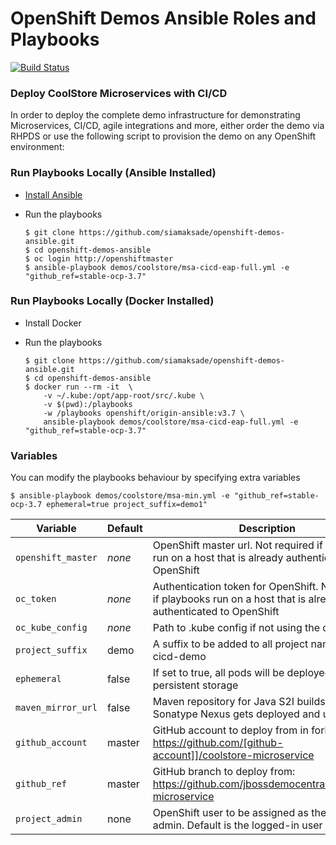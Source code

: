 # OpenShift Demos Ansible Roles and Playbooks
[![Build Status](https://travis-ci.org/siamaksade/openshift-demos-ansible.svg?branch=master)](https://travis-ci.org/siamaksade/openshift-demos-ansible)

### Deploy CoolStore Microservices with CI/CD
In order to deploy the complete demo infrastructure for demonstrating Microservices, CI/CD, 
agile integrations and more, either order the demo via RHPDS or use the following script to provision the demo
on any OpenShift environment:

### Run Playbooks Locally (Ansible Installed)

* [Install Ansible](http://docs.ansible.com/ansible/latest/intro_installation.html)
* Run the playbooks

  ```
  $ git clone https://github.com/siamaksade/openshift-demos-ansible.git
  $ cd openshift-demos-ansible
  $ oc login http://openshiftmaster
  $ ansible-playbook demos/coolstore/msa-cicd-eap-full.yml -e "github_ref=stable-ocp-3.7"
  ```

### Run Playbooks Locally (Docker Installed)

* Install Docker
* Run the playbooks

  ```
  $ git clone https://github.com/siamaksade/openshift-demos-ansible.git
  $ cd openshift-demos-ansible
  $ docker run --rm -it  \
      -v ~/.kube:/opt/app-root/src/.kube \
      -v $(pwd):/playbooks 
      -w /playbooks openshift/origin-ansible:v3.7 \
      ansible-playbook demos/coolstore/msa-cicd-eap-full.yml -e "github_ref=stable-ocp-3.7"
  ```

### Variables

You can modify the playbooks behaviour by specifying extra variables

```
$ ansible-playbook demos/coolstore/msa-min.yml -e "github_ref=stable-ocp-3.7 ephemeral=true project_suffix=demo1"
```


| Variable             | Default   | Description                                                                           |
|----------------------|-----------|---------------------------------------------------------------------------------------|
| `openshift_master`   | *none*    | OpenShift master url. Not required if playbooks run on a host that is already authenticated to OpenShift |
| `oc_token`           | *none*    | Authentication token for OpenShift. Not required if playbooks run on a host that is already authenticated to OpenShift |
| `oc_kube_config`     | *none*    | Path to .kube config if not using the default |
| `project_suffix`     | demo      | A suffix to be added to all project names e.g. cicd-demo                              |
| `ephemeral`          | false     | If set to true, all pods will be deployed without persistent storage                  |
| `maven_mirror_url`   | false     | Maven repository for Java S2I builds. If empty, Sonatype Nexus gets deployed and used                       |
| `github_account`     | master    | GitHub account to deploy from in forked: https://github.com/[github-account]]/coolstore-microservice |
| `github_ref`         | master    | GitHub branch to deploy from: https://github.com/jbossdemocentral/coolstore-microservice |
| `project_admin`      | none      | OpenShift user to be assigned as the project admin. Default is the logged-in user |